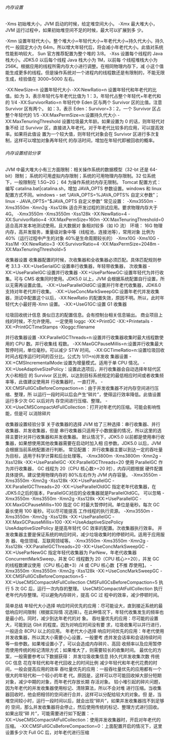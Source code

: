 ###### 内存设置

-Xms 初始堆大小，JVM 启动的时候，给定堆空间大小。
-Xmx 最大堆大小，JVM 运行过程中，如果初始堆空间不足的时候，最大可以扩展到多
少。

-Xmn 设置年轻代大小。整个堆大小=年轻代大小+年老代大小+持久代大小。持久代一
般固定大小为 64m，所以增大年轻代后，将会减小年老代大小。此值对系统性能影响较大，
Sun 官方推荐配置为整个堆的 3/8。
-Xss 设置每个线程的 Java 栈大小。JDK5.0 以后每个线程 Java 栈大小为 1M，以前每
个线程堆栈大小为 256K。根据应用的线程所需内存大小进行调整。在相同物理内存下，减
小这个值能生成更多的线程。但是操作系统对一个进程内的线程数还是有限制的，不能无限
生成，经验值在 3000~5000 左右。

-XX:NewSize=n 设置年轻代大小
-XX:NewRatio=n 设置年轻代和年老代的比值。如:为 3，表示年轻代与年老代比值为 1：3，年轻代占整个年轻代+年老代和的 1/4
-XX:SurvivorRatio=n 年轻代中 Eden 区与两个 Survivor 区的比值。注意 Survivor 区有两个。
如：3，表示 Eden：Survivor=3：2，一个 Survivor 区占整个年轻代的 1/5
-XX:MaxPermSize=n:设置持久代大小
-XX:MaxTenuringThreshold 设置垃圾最大年龄。如果设置为 0 的话，则年轻代对象不经
过 Survivor 区，直接进入年老代。对于年老代比较多的应用，可以提高效率。如果将此值设
置为一个较大值，则年轻代对象会在 Survivor 区进行多次复制，这样可以增加对象再年轻代
的存活时间，增加在年轻代即被回收的概率。

###### 内存设置经验分享

JVM 中最大堆大小有三方面限制：相关操作系统的数据模型（32-bt 还是 64-bit）限制；
系统的可用虚拟内存限制；系统的可用物理内存限制。32 位系统 下，一般限制在 1.5G~2G；
64 为操作系统对内存无限制。
Tomcat 配置方式： 编写 catalina.bat|catalina.sh，增加 JAVA_OPTS 参数设置。windows
和 linux 配置方式不同。windows - set "JAVA_OPTS=%JAVA_OPTS% 自定义参数"；linux -
JAVA_OPTS="$JAVA_OPTS 自定义参数"
常见设置：
-Xmx3550m -Xms3550m -Xmn2g -Xss128k 适合开发过程的测试应用。要求物理内存大于
4G。
-Xmx3550m -Xms3550m -Xss128k -XX:NewRatio=4 -XX:SurvivorRatio=4 
-XX:MaxPermSize=160m -XX:MaxTenuringThreshold=0 适合高并发本地测试使用。且大数据对
象相对较多（如 IO 流）
环境： 16G 物理内存，高并发服务，重量级对象中等（线程池，连接池等），常用对象
比例为 40%（运行过程中产生的对象 40%是生命周期较长的）
-Xmx10G -Xms10G -Xss1M -XX:NewRatio=3 -XX:SurvivorRatio=4 -XX:MaxPermSize=2048m 
-XX:MaxTenuringThreshold=5

收集器设置
收集器配置的时候，次收集器和全收集器必须匹配。具体匹配规则参考 3.1.3
-XX:+UseSerialGC:设置串行收集器，年轻带收集器， 次收集器
-XX:+UseParallelGC:设置并行收集器
-XX:+UseParNewGC:设置年轻代为并行收集。可与 CMS 收集同时使用。JDK5.0 以上，JVM
会根据系统配置自行设置，所以无需再设置此值。
-XX:+UseParallelOldGC:设置并行年老代收集器，JDK6.0 支持对年老代并行收集。
-XX:+UseConcMarkSweepGC:设置年老代并发收集器，测试中配置这个以后，-XX:NewRatio
的配置失效，原因不明。所以，此时年轻代大小最好用-Xmn 设置。
-XX:+UseG1GC:设置 G1 收集器

垃圾回收统计信息
类似日志的配置信息。会有控制台相关信息输出。 商业项目上线的时候，不允许使用。
一定使用 loggc
-XX:+PrintGC
-XX:+Printetails
-XX:+PrintGCTimeStamps
-Xloggc:filename

并行收集器设置
-XX:ParallelGCThreads=n:设置并行收集器收集时最大线程数使用的 CPU 数。并行收集线
程数。
-XX:MaxGCPauseMillis=n:设置并行收集最大暂停时间，单位毫秒。可以减少 STW 时间。
-XX:GCTimeRatio=n:设置垃圾回收时间占程序运行时间的百分比。公式为 1/(1+n)并发收
集器设置
-XX:+CMSIncrementalMode:设置为增量模式。适用于单 CPU 情况。
-XX:+UseAdaptiveSizePolicy：设置此选项后，并行收集器会自动选择年轻代区大小和相应
的 Survivor 区比例，以达到目标系统规定的最低相应时间或者收集频率等，此值建议使用并
行收集器时，一直打开。
-XX:CMSFullGCsBeforeCompaction=n：由于并发收集器不对内存空间进行压缩、整理，所
以运行一段时间以后会产生“碎片”，使得运行效率降低。此值设置运行多少次 GC 以后对内
存空间进行压缩、整理。
-XX:+UseCMSCompactAtFullCollection：打开对年老代的压缩。可能会影响性能，但是可
以消除碎片

收集器设置经验分享
关于收集器的选择 JVM 给了三种选择：串行收集器、并行收集器、并发收集器，但是
串行收集器只适用于小数据量的情况，所以这里的选择主要针对并行收集器和并发收集器。
默认情况下，JDK5.0 以前都是使用串行收集器，如果想使用其他收集器需要在启动时加入相
应参数。JDK5.0 以后，JVM 会根据当前系统配置进行判断。
常见配置：
并行收集器主要以到达一定的吞吐量为目标，适用于科学计算和后台处理等。
-Xmx3800m -Xms3800m -Xmn2g -Xss128k -XX:+UseParallelGC -XX:ParallelGCThreads=20
使用 ParallelGC 作为并行收集器， GC 线程为 20（CPU 核心数>=20 时），内存问题根据
硬件配置具体提供。建议使用物理内存的 80%左右作为 JVM 内存容量。
-Xmx3550m -Xms3550m -Xmn2g -Xss128k -XX:+UseParallelGC -XX:ParallelGCThreads=20
-XX:+UseParallelOldGC
指定老年代收集器，在JDK5.0之后的版本，ParallelGC对应的全收集器就是ParallelOldGC。
可以忽略
-Xmx3550m -Xms3550m -Xmn2g -Xss128k -XX:+UseParallelGC -XX:MaxGCPauseMillis=100
指定 GC 时最大暂停时间。单位是毫秒。每次 GC 最长使用 100 毫秒。可以尽可能提高
工作线程的执行资源。
-Xmx3550m -Xms3550m -Xmn2g -Xss128k -XX:+UseParallelGC -XX:MaxGCPauseMillis=100
-XX:+UseAdaptiveSizePolicy
UseAdaptiveSizePolicy 是提高年轻代 GC 效率的配置。次收集器执行效率。
并发收集器主要是保证系统的响应时间，减少垃圾收集时的停顿时间。适用于应用服务
器、电信领域、互联网领域等。
-Xmx3550m -Xms3550m -Xmn2g -Xss128k -XX:ParallelGCThreads=20
-XX:+UseConcMarkSweepGC -XX:+UseParNewGC
指定年轻代收集器为 ParNew，年老代收集器 ConcurrentMarkSweep，并发 GC 线程数为
20（CPU 核心>=20），并发 GC 的线程数建议使用（CPU 核心数+3）/4 或 CPU 核心数【不推
荐使用】。
-Xmx3550m -Xms3550m -Xmn2g -Xss128k -XX:+UseConcMarkSweepGC
-XX:CMSFullGCsBeforeCompaction=5 -XX:+UseCMSCompactAtFullCollection
CMSFullGCsBeforeCompaction=5 执行 5 次 GC 后，运行一次内存的整理。
UseCMSCompactAtFullCollection 执行老年代内存整理。可以避免内存碎片，提高 GC 过
程中的效率，减少停顿时间。

简单总结
年轻代大小选择
响应时间优先的应用：尽可能设大，直到接近系统的最低响应时间限制（根据实际情
况选择）。在此种情况下，年轻代收集发生的频率也是最小的。同时，减少到达年老代的对
象。
吞吐量优先的应用：尽可能的设置大，可能到达 Gbit 的程度。因为对响应时间没有要
求，垃圾收集可以并行进行，一般适合 8CPU 以上的应用。
年老代大小选择
响应时间优先的应用：年老代使用并发收集器，所以其大小需要小心设置，一般要考
虑并发会话率和会话持续时间等一些参数。如果堆设置小了，可以会造成内存碎片、高回
收频率以及应用暂停而使用传统的标记清除方式；如果堆大了，则需要较长的收集时间。
最优化的方案，一般需要参考以下数据获得：
并发垃圾收集信息
持久代并发收集次数
传统 GC 信息
花在年轻代和年老代回收上的时间比例
减少年轻代和年老代花费的时间，一般会提高应用的效率
吞吐量优先的应用：一般吞吐量优先的应用都有一个很大的年轻代和一个较小的年老
代。原因是，这样可以尽可能回收掉大部分短期对象，减少中期的对象，而年老代存放长期
存活对象。
较小堆引起的碎片问题，因为年老代的并发收集器使用标记、清除算法，所以不会对堆
进行压缩。当收集器回收时，他会把相邻的空间进行合并，这样可以分配给较大的对象。但
是，当堆空间较小时，运行一段时间以后，就会出现“碎片”，如果并发收集器找不到足够的
空间，那么并发收集器将会停止，然后使用传统的标记、整理方式进行回收。如果出现“碎
片”，可能需要进行如下配置：
-XX:+UseCMSCompactAtFullCollection：使用并发收集器时，开启对年老代的压缩。
-XX:CMSFullGCsBeforeCompaction=0：上面配置开启的情况下，这里设置多少次 Full GC
后，对年老代进行压缩